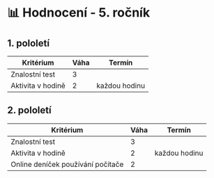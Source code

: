 # 📊 Hodnocení - 5. ročník

## 1. pololetí

| Kritérium         | Váha | Termín        |
| ----------------- | ---- | ------------- |
| Znalostní test    | 3    |               |
| Aktivita v hodině | 2    | každou hodinu |


## 2. pololetí

| Kritérium                         | Váha | Termín        |
| --------------------------------- | ---- | ------------- |
| Znalostní test                    | 3    |               |
| Aktivita v hodině                 | 2    | každou hodinu |
| Online deníček používání počítače | 2    |               |
